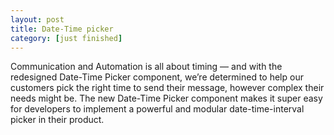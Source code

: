 ```yaml
---
layout: post
title: Date-Time picker
category: [just finished]
---
```


Communication and Automation is all about timing — and with the redesigned Date-Time Picker component, we’re determined to help our customers pick the right time to send their message, however complex their needs might be.
The new Date-Time Picker component makes it super easy for developers to implement a powerful and modular date-time-interval picker in their product.
